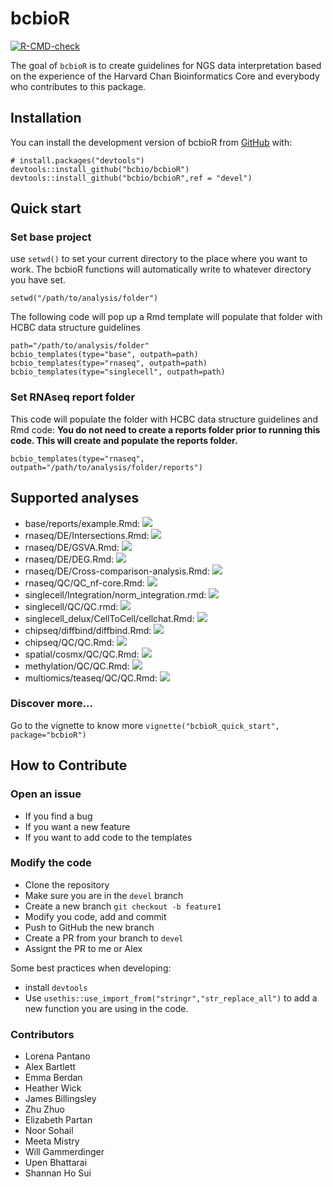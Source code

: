 # bcbioR

[![R-CMD-check](https://github.com/bcbio/bcbioR/actions/workflows/R-CMD-check.yaml/badge.svg)](https://github.com/bcbio/bcbioR/actions/workflows/R-CMD-check.yaml)

The goal of `bcbioR` is to create guidelines for NGS data interpretation based on the experience of the Harvard Chan Bioinformatics Core and everybody who contributes to this package.

## Installation

You can install the development version of bcbioR from [GitHub](https://github.com/) with:

```         
# install.packages("devtools")
devtools::install_github("bcbio/bcbioR")
devtools::install_github("bcbio/bcbioR",ref = "devel")
```

## Quick start

### Set base project

use `setwd()` to set your current directory to the place where you want to work. The bcbioR functions will automatically write to whatever directory you have set.

```         
setwd("/path/to/analysis/folder")
```

The following code will pop up a Rmd template will populate that folder with HCBC data structure guidelines

```         
path="/path/to/analysis/folder"
bcbio_templates(type="base", outpath=path)
bcbio_templates(type="rnaseq", outpath=path)
bcbio_templates(type="singlecell", outpath=path)
```

### Set RNAseq report folder

This code will populate the folder with HCBC data structure guidelines and Rmd code: **You do not need to create a reports folder prior to running this code. This will create and populate the reports folder.**

```         
bcbio_templates(type="rnaseq", outpath="/path/to/analysis/folder/reports")
```

## Supported analyses

-   base/reports/example.Rmd: ![](https://img.shields.io/badge/status-stable-green)
-   rnaseq/DE/Intersections.Rmd: ![](https://img.shields.io/badge/status-alpha-yellow)
-   rnaseq/DE/GSVA.Rmd: ![](https://img.shields.io/badge/status-alpha-yellow)
-   rnaseq/DE/DEG.Rmd: ![](https://img.shields.io/badge/status-stable-green)
-   rnaseq/DE/Cross-comparison-analysis.Rmd: ![](https://img.shields.io/badge/status-alpha-yellow)
-   rnaseq/QC/QC_nf-core.Rmd: ![](https://img.shields.io/badge/status-stable-green)
-   singlecell/Integration/norm_integration.rmd: ![](https://img.shields.io/badge/status-alpha-yellow)
-   singlecell/QC/QC.rmd: ![](https://img.shields.io/badge/status-alpha-yellow)
-   singlecell_delux/CellToCell/cellchat.Rmd: ![](https://img.shields.io/badge/status-draft-grey)
-   chipseq/diffbind/diffbind.Rmd: ![](https://img.shields.io/badge/status-alpha-yellow)
-   chipseq/QC/QC.Rmd: ![](https://img.shields.io/badge/status-alpha-yellow)
-   spatial/cosmx/QC/QC.Rmd: ![](https://img.shields.io/badge/status-draft-grey)
-   methylation/QC/QC.Rmd: ![](https://img.shields.io/badge/status-draft-grey)
-   multiomics/teaseq/QC/QC.Rmd: ![](https://img.shields.io/badge/status-draft-grey)

### Discover more…

Go to the vignette to know more `vignette("bcbioR_quick_start", package="bcbioR")`

## How to Contribute

### Open an issue

-   If you find a bug
-   If you want a new feature
-   If you want to add code to the templates

### Modify the code

-   Clone the repository
-   Make sure you are in the `devel` branch
-   Create a new branch `git checkout -b feature1`
-   Modify you code, add and commit
-   Push to GitHub the new branch
-   Create a PR from your branch to `devel`
-   Assignt the PR to me or Alex

Some best practices when developing:

-   install `devtools`
-   Use `usethis::use_import_from("stringr","str_replace_all")` to add a new function you are using in the code.

### Contributors

-   Lorena Pantano
-   Alex Bartlett
-   Emma Berdan
-   Heather Wick
-   James Billingsley
-   Zhu Zhuo
-   Elizabeth Partan
-   Noor Sohail
-   Meeta Mistry
-   Will Gammerdinger
-   Upen Bhattarai
-   Shannan Ho Sui
